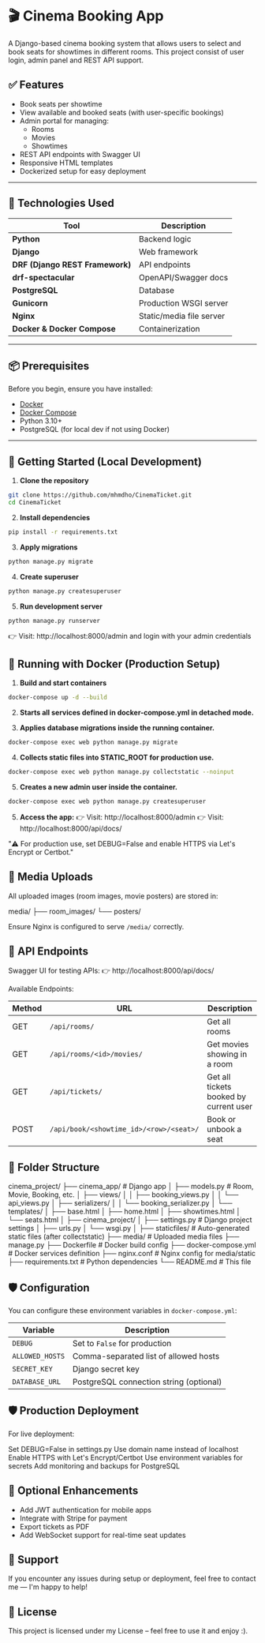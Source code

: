 # 🎬 Cinema Booking App

A Django-based cinema booking system that allows users to select and book seats for showtimes in different rooms.
This project consist of user login, admin panel and REST API support.


## ✅ Features

- Book seats per showtime
- View available and booked seats (with user-specific bookings)
- Admin portal for managing:
  - Rooms
  - Movies
  - Showtimes
- REST API endpoints with Swagger UI
- Responsive HTML templates
- Dockerized setup for easy deployment

---

## 🧾 Technologies Used

| Tool | Description |
|------|-------------|
| **Python** | Backend logic |
| **Django** | Web framework |
| **DRF (Django REST Framework)** | API endpoints |
| **drf-spectacular** | OpenAPI/Swagger docs |
| **PostgreSQL** | Database |
| **Gunicorn** | Production WSGI server |
| **Nginx** | Static/media file server |
| **Docker & Docker Compose** | Containerization |

---

## 📦 Prerequisites

Before you begin, ensure you have installed:

- [Docker](https://docs.docker.com/engine/install/) 
- [Docker Compose](https://docs.docker.com/compose/install/) 
- Python 3.10+
- PostgreSQL (for local dev if not using Docker)

---

## 🚀 Getting Started (Local Development)

1. **Clone the repository**

```bash
git clone https://github.com/mhmdho/CinemaTicket.git 
cd CinemaTicket
```

2. **Install dependencies**
```bash
pip install -r requirements.txt
```

3. **Apply migrations**
```bash
python manage.py migrate
```

4. **Create superuser**
```bash
python manage.py createsuperuser
```

5. **Run development server**
```bash
python manage.py runserver
```

👉 Visit: http://localhost:8000/admin
and login with your admin credentials



## 🐳 Running with Docker (Production Setup)

1. **Build and start containers**

```bash
docker-compose up -d --build
```

2. **Starts all services defined in docker-compose.yml in detached mode.**

3. **Applies database migrations inside the running container.**

```bash
docker-compose exec web python manage.py migrate
```

4. **Collects static files into STATIC_ROOT for production use.**

```bash
docker-compose exec web python manage.py collectstatic --noinput
```

5. **Creates a new admin user inside the container.**

```bash
docker-compose exec web python manage.py createsuperuser
```

5. **Access the app:**
👉 Visit: http://localhost:8000/admin
👉 Visit: http://localhost:8000/api/docs/

"⚠️ For production use, set DEBUG=False and enable HTTPS via Let's Encrypt or Certbot."


## 📁 Media Uploads

All uploaded images (room images, movie posters) are stored in:

media/
├── room_images/
└── posters/


Ensure Nginx is configured to serve `/media/` correctly.

## 🔧 API Endpoints

Swagger UI for testing APIs:
👉 http://localhost:8000/api/docs/

Available Endpoints:

| Method | URL | Description |
|--------|-----|-------------|
| GET | `/api/rooms/` | Get all rooms |
| GET | `/api/rooms/<id>/movies/` | Get movies showing in a room |
| GET | `/api/tickets/` | Get all tickets booked by current user |
| POST | `/api/book/<showtime_id>/<row>/<seat>/` | Book or unbook a seat

## 📁 Folder Structure

cinema_project/
├── cinema_app/                # Django app
│   ├── models.py              # Room, Movie, Booking, etc.
│   ├── views/
│   │   ├── booking_views.py
│   │   └── api_views.py
│   ├── serializers/
│   │   └── booking_serializer.py
│   └── templates/
│       ├── base.html
│       ├── home.html
│       ├── showtimes.html
│       └── seats.html
│
├── cinema_project/
│   ├── settings.py            # Django project settings
│   ├── urls.py
│   └── wsgi.py
│
├── staticfiles/               # Auto-generated static files (after collectstatic)
├── media/                     # Uploaded media files
├── manage.py
├── Dockerfile                 # Docker build config
├── docker-compose.yml         # Docker services definition
├── nginx.conf                 # Nginx config for media/static
├── requirements.txt           # Python dependencies
└── README.md                  # This file


## 🛡️ Configuration

You can configure these environment variables in `docker-compose.yml`:

| Variable | Description |
|---------|-------------|
| `DEBUG` | Set to `False` for production |
| `ALLOWED_HOSTS` | Comma-separated list of allowed hosts |
| `SECRET_KEY` | Django secret key |
| `DATABASE_URL` | PostgreSQL connection string (optional) |

## 🛡️ Production Deployment
For live deployment:

Set DEBUG=False in settings.py
Use domain name instead of localhost
Enable HTTPS with Let's Encrypt/Certbot
Use environment variables for secrets
Add monitoring and backups for PostgreSQL

## 🧪 Optional Enhancements

- Add JWT authentication for mobile apps
- Integrate with Stripe for payment
- Export tickets as PDF
- Add WebSocket support for real-time seat updates

## 💬 Support

If you encounter any issues during setup or deployment, feel free to contact me — I'm happy to help!

## 📜 License

This project is licensed under my License – feel free to use it and enjoy :).